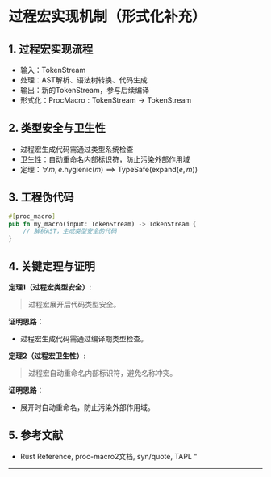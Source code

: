 ﻿# 过程宏实现机制（形式化补充）

## 1. 过程宏实现流程

- 输入：TokenStream
- 处理：AST解析、语法树转换、代码生成
- 输出：新的TokenStream，参与后续编译
- 形式化：$\text{ProcMacro}: \text{TokenStream} \to \text{TokenStream}$

## 2. 类型安全与卫生性

- 过程宏生成代码需通过类型系统检查
- 卫生性：自动重命名内部标识符，防止污染外部作用域
- 定理：$\forall m, e. \text{hygienic}(m) \implies \text{TypeSafe}(\text{expand}(e, m))$

## 3. 工程伪代码

```rust
#[proc_macro]
pub fn my_macro(input: TokenStream) -> TokenStream {
    // 解析AST，生成类型安全的代码
}
```

## 4. 关键定理与证明

**定理1（过程宏类型安全）**:
> 过程宏展开后代码类型安全。

**证明思路**：

- 过程宏生成代码需通过编译期类型检查。

**定理2（过程宏卫生性）**:
> 过程宏自动重命名内部标识符，避免名称冲突。

**证明思路**：

- 展开时自动重命名，防止污染外部作用域。

## 5. 参考文献

- Rust Reference, proc-macro2文档, syn/quote, TAPL
"

---
